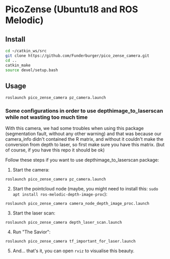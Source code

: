 # PicoZense (Ubuntu18 and ROS Melodic)

## Install


```bash
cd ~/catkin_ws/src
git clone https://github.com/Funderburger/pico_zense_camera.git
cd ..
catkin_make 
source devel/setup.bash
```


## Usage 

```bash
roslaunch pico_zense_camera pz_camera.launch
```

### Some configurations in order to use depthimage_to_laserscan while not wasting too much time

With this camera, we had some troubles when using this package (segmentation fault, without any other warning) and that was because our camera_info didn't contained the R matrix, and without it couldn't make the conversion from depth to laser, so first make sure you have this matrix. (but of course, if you have this repo it should be ok)

Follow these steps if you want to use depthimage_to_laserscan package:

1. Start the camera: 

`roslaunch pico_zense_camera pz_camera.launch`

2. Start the pointcloud node (maybe, you might need to install this: `sudo apt install ros-melodic-depth-image-proc`):

`roslaunch pico_zense_camera camera_node_depth_image_proc.launch`

3. Start the laser scan: 

`roslaunch pico_zense_camera depth_laser_scan.launch`

4. Run "The Savior": 

`roslaunch pico_zense_camera tf_important_for_laser.launch`

5. And... that's it, you can open `rviz` to visualise this beauty.
